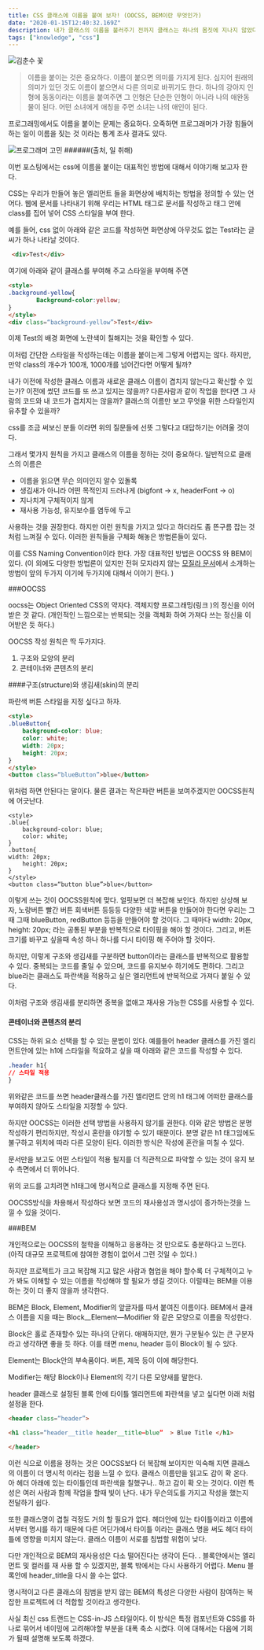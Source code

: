 ```yaml
---
title: CSS 클래스에 이름을 붙여 보자! (OOCSS, BEM이란 무엇인가)
date: "2020-01-15T12:40:32.169Z"
description: 내가 클래스의 이름을 불러주기 전까지 클래스는 하나의 몸짓에 지나지 않았다.
tags: ["knowledge", "css"] 
---
```


![김춘수 꽃](https://pbs.twimg.com/media/BzQIu0pCIAA04OF.jpg)

>이름을 붙이는 것은 중요하다. 이름이 붙으면 의미를 가지게 된다. 심지어 원래의 의미가 있던 것도 이름이 붙으면서 다른 의미로 바뀌기도 한다. 하나의 강아지 인형에 동동이라는 이름을 붙여주면 그 인형은 단순한 인형이 아니라 나의 애완동물이 된다. 어떤 소녀에게 애칭을 주면 소녀는 나의 애인이 된다. 

프로그래밍에서도 이름을 붙이는 문제는 중요하다. 오죽하면 프로그래머가 가장 힘들어 하는 일이 이름을 짖는 것 이라는 통계 조사 결과도 있다. 

![프로그래머 고민](https://post-phinf.pstatic.net/MjAxOTAxMTFfMTMz/MDAxNTQ3MTk0ODM1NDcw.lQonZqyUQab1Log1CxIw61J1kGj7UQi7tVcgXpfBA_Eg.77jrZt4gLd-jwc4qNp-iknMnobRB67ZHGJv2rwKJDZUg.PNG/%EC%9D%BC%EC%B7%A8%ED%95%B4_HA_%282%29.png?type=w1200)
######(출처, 일 취해) 


이번 포스팅에서는 css에 이름을 붙이는 대표적인 방법에 대해서 이야기해 보고자 한다. 


CSS는 우리가 만들어 놓은 엘리먼트 들을 화면상에 배치하는 방법을 정의할 수 있는 언어다. 웹에 문서를 나타내기 위해 우리는 HTML 태그로 문서를 작성하고 태그 안에 class를 집어 넣어 CSS 스타일을 부여 한다. 

예를 들어, css 없이 아래와 같은 코드를 작성하면 화면상에 아무것도 없는 Test라는 글씨가 하나 나타날 것이다. 
```html
 <div>Test</div>
```
여기에 아래와 같이 클래스를 부여해 주고 스타일을 부여해 주면 
```html
<style>
.background-yellow{
        Background-color:yellow;
}
</style>
<div class=“background-yellow”>Test</div>
 ```
이제 Test의 배경 화면에 노란색이 칠해지는 것을 확인할 수 있다. 

이처럼 간단한 스타일을 작성하는데는 이름을 붙이는게 그렇게 어렵지는 않다. 하지만, 만약 class의 개수가 100개, 1000개를 넘어간다면 어떻게 될까? 

내가 이전에 작성한 클래스 이름과 새로운 클래스 이름이 겹치지 않는다고 확신할 수 있는가? 이전에 썼던 코드를 또 쓰고 있지는 않을까? 다른사람과 같이 작업을 한다면 그 사람의 코드와 내 코드가 겹치지는 않을까? 클래스의 이름만 보고 무엇을 위한 스타일인지 유추할 수 있을까? 

css를 조금 써보신 분들 이라면 위의 질문들에 선뜻 그렇다고 대답하기는 어려울 것이다.

그래서 몇가지 원칙을 가지고 클래스의 이름을 정하는 것이 중요하다. 일반적으로 클래스의 이름은 

- 이름을 읽으면 무슨 의미인지 알수 있돌록	
- 생김새가 아니라 어떤 목적인지 드러나게 (bigfont -> x, headerFont -> o)
- 지나치게 구체적이지 않게 
- 재사용 가능성, 유지보수를 염두에 두고 

사용하는 것을 권장한다. 하지만 이런 원칙을 가지고 있다고 하더라도 좀 뜬구름 잡는 것 처럼 느껴질 수 있다. 이러한 원칙들을 구체화 해놓은 방법론들이 있다. 

이를 CSS Naming Convention이라 한다. 가장 대표적인 방법은 OOCSS 와 BEM이 있다. (이 외에도 다양한 방법론이 있지만 전혀 모자라지 않는 [모질라 문서](https://developer.mozilla.org/en-US/docs/Learn/CSS/Building_blocks/Organizing)에서 소개하는 방법이 앞의 두가지 이기에 두가지에 대해서 이야기 한다. )

###OOCSS

oocss는 Object Oriented CSS의 약자다. 객체지향 프로그래밍(링크 )의 정신을 이어 받은 것 같다. (개인적인 느낌으로는 반복되는 것을 객체화 하여 가져다 쓰는 정신을 이어받은 듯 하다.)

OOCSS 작성 원칙은 딱 두가지다. 

1. 구조와 모양의 분리
2. 콘테이너와 콘텐츠의 분리

####구조(structure)와 생김새(skin)의 분리 

파란색 버튼 스타일을 지정 싶다고 하자. 

```html
<style>
.blueButton{
	background-color: blue;
	color: white; 
	width: 20px;
	height: 20px;
}
</style>
<button class=“blueButton”>blue</button>
```

위처럼 하면 안된다는 말이다. 물론 결과는 작은파란 버튼을 보여주겠지만 OOCSS원칙에 어긋난다. 

```
<style>
.blue{
	background-color: blue;
	color: white; 
}
.button{
width: 20px;
	height: 20px;
}
</style>
<button class=“button blue”>blue</button>
```
이렇게 쓰는 것이 OOCSS원칙에 맞다. 얼핏보면 더 복잡해 보인다. 하지만 상상해 보자, 노랑버튼 빨간 버튼 회색버튼 등등등 다양한 색깔 버튼을 만들어야 한다면 우리는 그때 그때 blueButton, redButton 등등을 만들어야 할 것이다. 그 때마다 width: 20px, height: 20px; 라는 공통된 부분을 반복적으로 타이핑을 해야 할 것이다. 그리고, 버튼 크기를 바꾸고 싶을때 속성 하나 하나를 다시 타이핑 해 주어야 할 것이다. 

하지만, 이렇게 구조와 생김새를 구분하면 button이라는 클래스를 반복적으로 활용할 수 있다. 중복되는 코드를 줄일 수 있으며, 코드를 유지보수 하기에도 편하다. 그리고 blue라는 클래스도 파란색을 적용하고 싶은 엘리먼트에 반복적으로 가져다 붙일 수 있다. 

이처럼 구조와 생김새를 분리하면 중복을 없애고 재사용 가능한 CSS를 사용할 수 있다. 


#### 콘테이너와 콘텐츠의 분리 

CSS는 하위 요소 선택을 할 수 있는 문법이 있다.  예를들어 header 클래스를 가진 엘리먼트안에 있는 h1에 스타일을 적요하고 싶을 때 아래와 같은 코드를 작성할 수 있다. 
```css
.header h1{
// 스타일 적용 
}
 ```

위와같은 코드를 쓰면 header클래스를 가진 엘리먼트 안의 h1 태그에 어떠한 클래스를 부여하지 않아도 스타일을 지정할 수 있다. 

하지만 OOCSS는 이러한 선택 방법을 사용하지 않기를 권한다. 이와 같은 방법은 분명 작성하기 편리하지만, 작성시 혼란을 야기할 수 있기 때문이다. 분명 같은 h1 태그임에도 불구하고 위치에 따라 다른 모양이 된다. 이러한 방식은 작성에 혼란을 미칠 수 있다. 

문서만을 보고도 어떤 스타일이 적용 될지를 더 직관적으로 파악할 수 있는 것이 유지 보수 측면에서 더 뛰어나다. 

위의 코드를 고치려면 h1태그에 명시적으로 클래스를 지정해 주면 된다. 

OOCSS방식을 차용해서 작성하다 보면 코드의 재사용성과 명시성이 증가하는것을 느낄 수 있을 것이다. 

###BEM 

개인적으로는 OOCSS의 철학을 이해하고 응용하는 것 만으로도 충분하다고 느낀다. (아직 대규모 프로젝트에 참여한 경험이 없어서 그런 것일 수 있다.) 

하지만 프로젝트가 크고 복잡해 지고 많은 사람과 협업을 해야 할수록 더 구체적이고 누가 봐도 이해할 수 있는 이름을 작성해야 할 필요가 생길 것이다. 이럴때는 BEM을 이용하는 것이 더 좋지 않을까 생각한다. 

BEM은 Block, Element, Modifier의 앞글자를 따서 붙여진 이름이다.  BEM에서 클래스 이름을 지을 때는 Block__Element—Modifier 와 같은 모양으로 이름을 작성한다. 

Block은 홀로 존재할수 있는 하나의 단위다. 애매하지만, 뭔가 구분될수 있는 큰 구분자 라고 생각하면 좋을 듯 하다. 이를 태면 menu, header 등이 Block이 될 수 있다. 

Element는 Block안의 부속품이다. 버튼, 제목 등이 이에 해당한다. 

Modifier는 해당 Block이나 Element의 각기 다른 모양새를 말한다. 

header 클래스로 설정된 블록 안에 타이틀 엘리먼트에 파란색을 넣고 싶다면 아래 처럼 설정을 한다. 

```html
<header class=“header”>

<h1 class=“header__title header__title—blue”  > Blue Title </h1>

</header>

```

이런 식으로 이름을 정하는 것은 OOCSS보다 더 복잡해 보이지만 익숙해 지면 클래스의 이름이 더 명시적 이라는 점을 느낄 수 있다. 클래스 이름만을 읽고도 감이 확 온다. 아 헤더 아래에 있는 타이틀인데 파란색을 칠했구나..  하고 감이 확 오는 것이다. 이런 특성은 여러 사람과 함께 작업을 할때 빛이 난다. 내가 무슨의도를 가지고 작성을 했는지 전달하기 쉽다. 

또한 클래스명이 겹칠 걱정도 거의 할 필요가 없다. 헤더안에 있는 타이틀이라고 이름에서부터 명시를 하기 때문에 다른 어딘가에서 타이틀 이라는 클래스 명을 써도 헤더 타이틀에 영향을 미치지 않는다. 클래스 이름이 서로를 침범할 위험이 낮다. 

다만 개인적으로 BEM의 재사용성은 다소 떨어진다는 생각이 든다. . 블록안에서는 엘리먼트 및 컬러를 재 사용 할 수 있겠지만, 블록 밖에서는 다시 사용하기 어렵다. Menu 블록안에 header_title을 다시 쓸 수는 없다. 

명시적이고 다른 클래스의 침범을 받지 않는 BEM의 특성은 다양한 사람이 참여하는 복잡한 프로젝트에 더 적합할 것이라고 생각한다. 

사실 최신 css 트랜드는 CSS-in-JS 스타일이다. 이 방식은 특정 컴포넌트와 CSS를 하나로 묶어서 네이밍에 고려해야할 부분을 대폭 축소 시켰다. 이에 대해서는 다음에 기회가 될때 설명해 보도록 하겠다. 